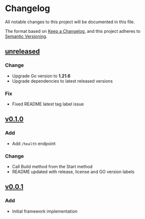 # Changelog
All notable changes to this project will be documented in this file.

The format based on [Keep a Changelog](https://keepachangelog.com/en/1.0.0/),
and this project adheres to [Semantic Versioning](https://semver.org/spec/v2.0.0.html).

## [unreleased]
### Change
- Upgrade Go version to **1.21.6**
- Upgrade dependencies to latest released versions

### Fix
- Fixed README latest tag label issue

## [v0.1.0]
### Add
- Add `/health` endpoint

### Change
- Call Build method from the Start method
- README updated with release, license and GO version labels

## [v0.0.1]
### Add
- Initial framework implementation


[unreleased]: https://github.com/razorcorp/go-routing-engine/compare/v0.1.0...HEAD
[v0.1.0]: https://github.com/razorcorp/go-routing-engine/compare/v0.0.1...v0.1.0
[v0.0.1]: https://github.com/razorcorp/go-routing-engine/compare/v0.1.0...HEAD
[v0.1.0]: https://github.com/razorcorp/go-routing-engine/compare/4c83a5e...v0.1.0
